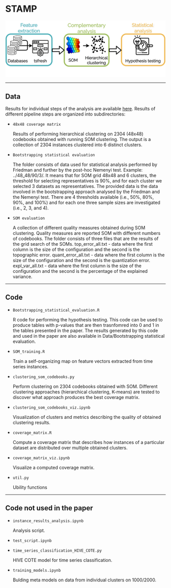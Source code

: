 # STAMP

![STAMP](docs/pipeline.png)

---

## Data

Results for individual steps of the analysis are available [here](https://portal.ijs.si/nextcloud/s/Fi35sGdwk66fTR9). Results of different pipeline steps are organized into subdirectories:

- `48x48 coverage matrix`

    Results of performing hierarchical clustering on 2304 (48x48) codebooks obtained with running SOM clustering. The output is a collection of 2304 instances clustered into 6 distinct clusters.

- `Bootstrapping statistical evaluation`

    The folder consists of data used for statistical analysis performed by Friedman and further by the post-hoc Nemenyi test.
    Example: ../48_48/90/3/. It means that for SOM grid 48x48 and 6 clusters, the threshold for selecting representatives is 90%, and for each cluster we selected 3 datasets as representatives. The provided data is the data involved in the bootstrapping approach analysed by the Friedman and the Nemenyi test. There are 4 thresholds available (i.e., 50%, 80%, 90%, and 100%) and for each one three sample sizes are investigated (i.e., 2, 3, and 4).

- `SOM evaluation`

    A collection of different quality measures obtained during SOM clustering. Quality measures are reported SOM with different numbers of codebooks.
    The folder consists of three files that are the results of the grid search of the SOMs.
    top_error_all.txt - data where the first column is the size of the configuration and the second is the topographic error.
    quant_error_all.txt - data where the first column is the size of the configuration and the second is the quantization error.
    expl_var_all.txt - data where the first column is the size of the configuration and the second is the percentage of the explained variance.

---

## Code

- `Bootstrapping_statistical_evaluation.R`

    R code for performing the hypothesis testing. This code can be used to produce tables with p-values that are then trasnfomred into 0 and 1 in the tables presented in the paper. The results generated by this code and used in the paper are also available in  Data/Bootstrapping statistical evaluation.

- `SOM_training.R`

    Train a self-organizing map on feature vectors extracted from time series instances.

- `clustering_som_codebooks.py`

    Perform clustering on 2304 codebooks obtained with SOM. Different clustering approaches (hierarchical clustering, K-means) are tested to discover what approach produces the best coverage matrix.

- `clustering_som_codebooks_viz.ipynb`

    Visualization of clusters and metrics describing the quality of obtained clustering results.

- `coverage_matrix.R`

    Compute a coverage matrix that describes how instances of a particular dataset are distributed over multiple obtained clusters.

- `coverage_matrix_viz.ipynb`

    Visualize a computed coverage matrix.

- `util.py`

    Ubility functions

---

## Code not used in the paper

- `instance_results_analysis.ipynb`

    Analysis script.

- `test_script.ipynb`


- `time_series_classification_HIVE_COTE.py`

    HIVE COTE model for time series classification.

- `training_models.ipynb`

    Bulding meta models on data from individual clusters on 1000/2000.
